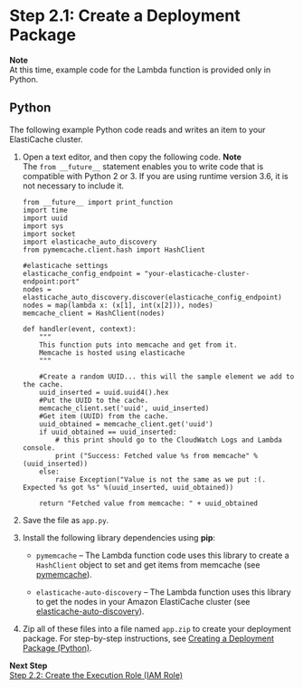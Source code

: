 # Step 2\.1: Create a Deployment Package<a name="vpc-ec-deployment-pkg"></a>

**Note**  
At this time, example code for the Lambda function is provided only in Python\.

## Python<a name="vpc-ec-deployment-pkg-python"></a>

The following example Python code reads and writes an item to your ElastiCache cluster\. 

1. Open a text editor, and then copy the following code\.
**Note**  
The `from __future__` statement enables you to write code that is compatible with Python 2 or 3\. If you are using runtime version 3\.6, it is not necessary to include it\.

   ```
   from __future__ import print_function
   import time
   import uuid
   import sys
   import socket
   import elasticache_auto_discovery
   from pymemcache.client.hash import HashClient
   
   #elasticache settings
   elasticache_config_endpoint = "your-elasticache-cluster-endpoint:port"
   nodes = elasticache_auto_discovery.discover(elasticache_config_endpoint)
   nodes = map(lambda x: (x[1], int(x[2])), nodes)
   memcache_client = HashClient(nodes)
   
   def handler(event, context):
       """
       This function puts into memcache and get from it.
       Memcache is hosted using elasticache
       """
   
       #Create a random UUID... this will the sample element we add to the cache.
       uuid_inserted = uuid.uuid4().hex
       #Put the UUID to the cache.
       memcache_client.set('uuid', uuid_inserted)
       #Get item (UUID) from the cache.
       uuid_obtained = memcache_client.get('uuid')
       if uuid_obtained == uuid_inserted:
           # this print should go to the CloudWatch Logs and Lambda console.
           print ("Success: Fetched value %s from memcache" %(uuid_inserted))
       else:
           raise Exception("Value is not the same as we put :(. Expected %s got %s" %(uuid_inserted, uuid_obtained))
   
       return "Fetched value from memcache: " + uuid_obtained
   ```

1. Save the file as `app.py`\. 

1. Install the following library dependencies using **pip**:

   + `pymemcache` – The Lambda function code uses this library to create a `HashClient` object to set and get items from memcache \(see [pymemcache](https://pypi.python.org/pypi/pymemcache)\)\. 

   + `elasticache-auto-discovery` – The Lambda function uses this library to get the nodes in your Amazon ElastiCache cluster \(see [elasticache\-auto\-discovery](https://pypi.python.org/pypi/elasticache-auto-discovery)\)\.

1. Zip all of these files into a file named `app.zip` to create your deployment package\. For step\-by\-step instructions, see [Creating a Deployment Package \(Python\)](lambda-python-how-to-create-deployment-package.md)\. 

**Next Step**  
[Step 2\.2: Create the Execution Role \(IAM Role\)](vpc-ec-create-iam-role.md)